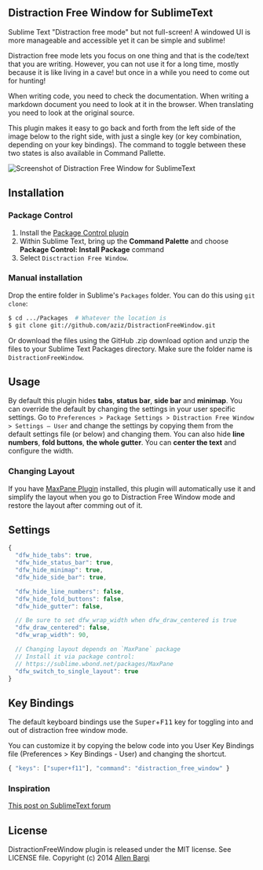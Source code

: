 ## Distraction Free Window for SublimeText
Sublime Text "Distraction free mode" but not full-screen! A windowed UI is more
manageable and accessible yet it can be simple and sublime!

Distraction free mode lets you focus on one thing and that is the code/text that
you are writing. However, you can not use it for a long time, mostly because it
is like living in a cave! but once in a while you need to come out for hunting!

When writing code, you need to check the documentation. When writing a markdown
document you need to look at it in the browser. When translating you need to
look at the original source.

This plugin makes it easy to go back and forth from the left side of the image
below to the right side, with just a single key (or key combination, depending
on your key bindings). The command to toggle between these two states is also
available in Command Pallette.

![Screenshot of Distraction Free Window for SublimeText](http://f.cl.ly/items/470Z3g1Y1A090L1M3F18/ss-dfw.png "Screenshot")

## Installation

### Package Control
1. Install the [Package Control plugin](https://sublime.wbond.net/installation)
2. Within Sublime Text, bring up the **Command Palette** and choose
   **Package Control: Install Package** command
3. Select `Disctraction Free Window`.

### Manual installation
Drop the entire folder in Sublime's `Packages` folder. You can do this using
`git clone`:

```bash
$ cd .../Packages  # Whatever the location is
$ git clone git://github.com/aziz/DistractionFreeWindow.git
```

Or download the files using the GitHub .zip download option and unzip the files
to your Sublime Text Packages directory.
Make sure the folder name is `DistractionFreeWindow`.

## Usage
By default this plugin hides **tabs**, **status bar**, **side bar** and
**minimap**. You can override the default by changing the settings in your user
specific settings.
Go to `Preferences > Package Settings > Distraction Free Window > Settings – User`
and change the settings by copying them from the default settings file
(or below) and changing them.
You can also hide **line numbers**, **fold buttons**, **the whole gutter**.
You can **center the text** and configure the width.

### Changing Layout
If you have [MaxPane Plugin](https://sublime.wbond.net/packages/MaxPane)
installed, this plugin will automatically use it and simplify the layout when
you go to Distraction Free Window mode and restore the layout after comming out
of it.

## Settings
``` javascript
{
  "dfw_hide_tabs": true,
  "dfw_hide_status_bar": true,
  "dfw_hide_minimap": true,
  "dfw_hide_side_bar": true,

  "dfw_hide_line_numbers": false,
  "dfw_hide_fold_buttons": false,
  "dfw_hide_gutter": false,

  // Be sure to set dfw_wrap_width when dfw_draw_centered is true
  "dfw_draw_centered": false,
  "dfw_wrap_width": 90,

  // Changing layout depends on `MaxPane` package
  // Install it via package control:
  // https://sublime.wbond.net/packages/MaxPane
  "dfw_switch_to_single_layout": true
}
```


## Key Bindings
The default keyboard bindings use the <kbd>Super</kbd>+<kbd>F11</kbd> key for
toggling into and out of distraction free window mode.

You can customize it by copying the below code into you User Key Bindings file
(Preferences > Key Bindings - User) and changing the shortcut.

``` javascript
{ "keys": ["super+f11"], "command": "distraction_free_window" }
```

### Inspiration
[This post on SublimeText forum](http://www.sublimetext.com/forum/viewtopic.php?f=4&t=15118)

## License
DistractionFreeWindow plugin is released under the MIT license. See LICENSE file.
Copyright (c) 2014 [Allen Bargi](https://twitter.com/aziz)
